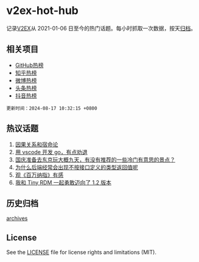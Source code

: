 # v2ex-hot-hub

 记录[V2EX](https://www.v2ex.com/)从 2021-01-06 日至今的热门话题。每小时抓取一次数据，按天[归档](archives)。
 
 ## 相关项目

- [GitHub热榜](https://github.com/lonnyzhang423/github-hot-hub)
- [知乎热榜](https://github.com/lonnyzhang423/zhihu-hot-hub)
- [微博热榜](https://github.com/lonnyzhang423/weibo-hot-hub)
- [头条热榜](https://github.com/lonnyzhang423/toutiao-hot-hub)
- [抖音热榜](https://github.com/lonnyzhang423/douyin-hot-hub)


 `更新时间：2024-08-17 10:32:15 +0800`

## 热议话题

1. [因果关系和宿命论](https://www.v2ex.com/t/1065540)
1. [用 vscode 开发 go，有点劝退](https://www.v2ex.com/t/1065554)
1. [国庆准备去东京玩大概九天，有没有推荐的一些冷门有意思的景点？](https://www.v2ex.com/t/1065434)
1. [为什么后端经常会出现不按接口定义的类型返回值呢](https://www.v2ex.com/t/1065606)
1. [观《百万纳指》有感](https://www.v2ex.com/t/1065536)
1. [我和 Tiny RDM 一起勇敢迈向了 1.2 版本](https://www.v2ex.com/t/1065503)

## 历史归档

[archives](archives)

## License

See the [LICENSE](LICENSE) file for license rights and limitations (MIT).

